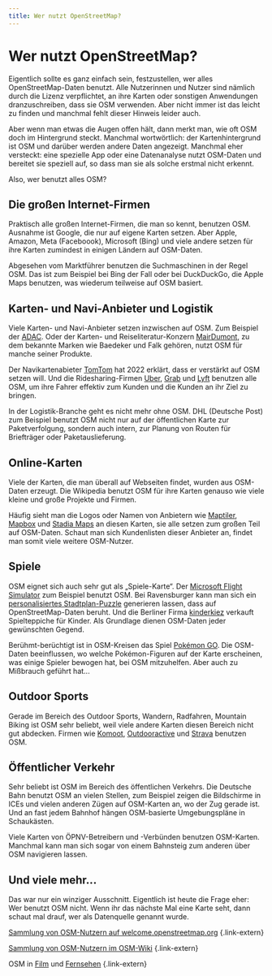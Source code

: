```yaml
---
title: Wer nutzt OpenStreetMap?
---
```


# Wer nutzt OpenStreetMap?

Eigentlich sollte es ganz einfach sein, festzustellen, wer alles
OpenStreetMap-Daten benutzt. Alle Nutzerinnen und Nutzer sind nämlich durch die
Lizenz verpflichtet, an ihre Karten oder sonstigen Anwendungen dranzuschreiben,
dass sie OSM verwenden. Aber nicht immer ist das leicht zu finden und manchmal
fehlt dieser Hinweis leider auch.

Aber wenn man etwas die Augen offen hält, dann merkt man, wie oft OSM doch
im Hintergrund steckt. Manchmal wortwörtlich: der Kartenhintergrund ist
OSM und darüber werden andere Daten angezeigt. Manchmal eher versteckt: eine
spezielle App oder eine Datenanalyse nutzt OSM-Daten und bereitet sie speziell
auf, so dass man sie als solche erstmal nicht erkennt.

Also, wer benutzt alles OSM?

## Die großen Internet-Firmen

Praktisch alle großen Internet-Firmen, die man so kennt, benutzen OSM. Ausnahme
ist Google, die nur auf eigene Karten setzen. Aber Apple, Amazon, Meta
(Faceboook), Microsoft (Bing) und viele andere setzen für ihre Karten zumindest
in einigen Ländern auf OSM-Daten.

Abgesehen vom Marktführer benutzen die Suchmaschinen in der Regel OSM. Das ist
zum Beispiel bei Bing der Fall oder bei DuckDuckGo, die Apple Maps benutzen,
was wiederum teilweise auf OSM basiert.

## Karten- und Navi-Anbieter und Logistik

Viele Karten- und Navi-Anbieter setzen inzwischen auf OSM. Zum Beispiel der
[ADAC](https://maps.adac.de/). Oder der Karten- und Reiseliteratur-Konzern
[MairDumont](https://www.mairdumont.com/geschaftsbereiche/geodatenmanagement/),
zu dem bekannte Marken wie Baedeker und Falk gehören, nutzt OSM für manche
seiner Produkte.

Der Navikartenabieter [TomTom](https://www.tomtom.com/) hat 2022 erklärt, dass
er verstärkt auf OSM setzen will. Und die Ridesharing-Firmen
[Uber](https://www.uber.com/), [Grab](https://www.grab.com/) und
[Lyft](https://www.lyft.com/) benutzen alle OSM, um ihre Fahrer effektiv zum
Kunden und die Kunden an ihr Ziel zu bringen.

In der Logistik-Branche geht es nicht mehr ohne OSM. DHL (Deutsche Post) zum
Beispiel benutzt OSM nicht nur auf der öffentlichen Karte zur Paketverfolgung,
sondern auch intern, zur Planung von Routen für Briefträger oder
Paketauslieferung.

## Online-Karten

Viele der Karten, die man überall auf Webseiten findet, wurden aus OSM-Daten
erzeugt. Die Wikipedia benutzt OSM für ihre Karten genauso wie viele kleine
und große Projekte und Firmen.

Häufig sieht man die Logos oder Namen von Anbietern wie
[Maptiler](https://www.maptiler.com/), [Mapbox](https://www.mapbox.com/) und
[Stadia Maps](https://stadiamaps.com/) an diesen Karten, sie alle setzen zum
großen Teil auf OSM-Daten. Schaut man sich Kundenlisten dieser Anbieter an,
findet man somit viele weitere OSM-Nutzer.

## Spiele

OSM eignet sich auch sehr gut als „Spiele-Karte“. Der [Microsoft Flight
Simulator](https://de.wikipedia.org/wiki/Microsoft_Flight_Simulator) zum
Beispiel benutzt OSM. Bei Ravensburger kann man sich ein [personalisiertes
Stadtplan-Puzzle](https://www.myravensburger.com/de-DE/stadtplan-puzzle/)
generieren lassen, dass auf OpenStreetMap-Daten beruht. Und die Berliner Firma
[kinderkiez](https://kinderkiez.net/) verkauft Spielteppiche für Kinder. Als
Grundlage dienen OSM-Daten jeder gewünschten Gegend.

Berühmt-berüchtigt ist in OSM-Kreisen das Spiel [Pokémon
GO](https://de.wikipedia.org/wiki/Pok%C3%A9mon_Go). Die OSM-Daten beeinflussen,
wo welche Pokémon-Figuren auf der Karte erscheinen, was einige Spieler bewogen
hat, bei OSM mitzuhelfen. Aber auch zu Mißbrauch geführt hat...

## Outdoor Sports

Gerade im Bereich des Outdoor Sports, Wandern, Radfahren, Mountain Biking ist
OSM sehr beliebt, weil viele andere Karten diesen Bereich nicht gut abdecken.
Firmen wie [Komoot](https://www.komoot.com/),
[Outdooractive](https://www.outdooractive.com/de/) und
[Strava](https://www.strava.com/) benutzen OSM.

## Öffentlicher Verkehr

Sehr beliebt ist OSM im Bereich des öffentlichen Verkehrs. Die Deutsche Bahn
benutzt OSM an vielen Stellen, zum Beispiel zeigen die Bildschirme in ICEs und
vielen anderen Zügen auf OSM-Karten an, wo der Zug gerade ist. Und an fast
jedem Bahnhof hängen OSM-basierte Umgebungspläne in Schaukästen.

Viele Karten von ÖPNV-Betreibern und -Verbünden benutzen OSM-Karten. Manchmal
kann man sich sogar von einem Bahnsteig zum anderen über OSM navigieren
lassen.

## Und viele mehr...

Das war nur ein winziger Ausschnitt. Eigentlich ist heute die Frage eher: Wer
benutzt OSM nicht. Wenn ihr das nächste Mal eine Karte seht, dann schaut mal
drauf, wer als Datenquelle genannt wurde.

[Sammlung von OSM-Nutzern auf welcome.openstreetmap.org](https://welcome.openstreetmap.org/about-osm-community/consumers/)
{.link-extern}

[Sammlung von OSM-Nutzern im OSM-Wiki](https://wiki.openstreetmap.org/wiki/They_are_using_OpenStreetMap)
{.link-extern}

OSM in [Film](https://wiki.openstreetmap.org/wiki/Films) und [Fernsehen](https://wiki.openstreetmap.org/wiki/TV_series)
{.link-extern}
